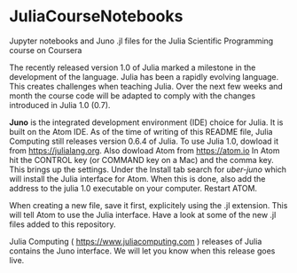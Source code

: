 # JuliaCourseNotebooks

Jupyter notebooks and Juno .jl files for the Julia Scientific Programming course on Coursera

The recently released version 1.0 of Julia marked a milestone in the development of the language.  Julia has been a rapidly evolving language.  This creates challenges when teaching Julia.  Over the next few weeks and month the course code will be adapted to comply with the changes introduced in Julia 1.0 (0.7).

**Juno** is the integrated development environment (IDE) choice for Julia.  It is built on the Atom IDE.  As of the time of writing of this README file, Julia Computing still releases version 0.6.4 of Julia.  To use Julia 1.0, dowload it from https://julialang.org.  Also dowload Atom from https://atom.io  In Atom hit the CONTROL key (or COMMAND key on a Mac) and the comma key.  This brings up the settings.  Under the Install tab search for *uber-juno* which will install the Julia interface for Atom.  When this is done, also add the address to the julia 1.0 executable on your computer.  Restart ATOM.

When creating a new file, save it first, explicitely using the .jl extension.  This will tell Atom to use the Julia interface.  Have a look at some of the new .jl files added to this repository.

Julia Computing ( https://www.juliacomputing.com ) releases of Julia contains the Juno interface.  We will let you know when this release goes live.
